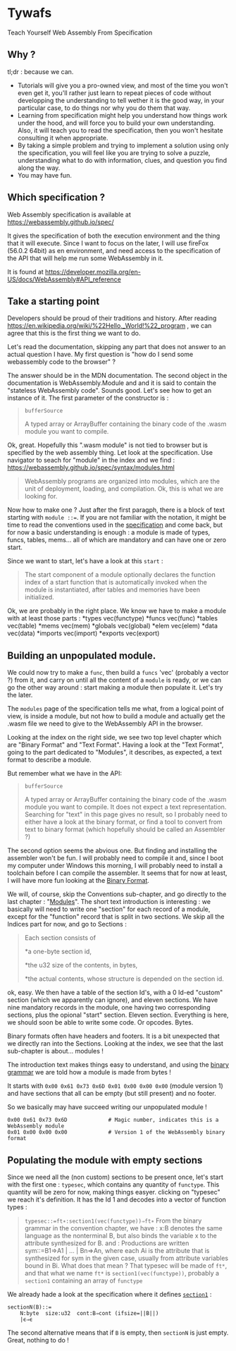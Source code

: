 ﻿# Tywafs
Teach Yourself Web Assembly From Specification

## Why ?

tl;dr : because we can.

* Tutorials will give you a pro-owned view, and most of the time you won't even get it, you'll rather just learn to repeat pieces of code without developping the understanding to tell wether it is the good way, in your particular case, to do things nor why you do them that way.
* Learning from specification might help you understand how things work under the hood, and will force you to build your own understanding. Also, it will teach you to read the specification, then you won't hesitate consulting it when appropriate.
* By taking a simple problem and trying to implement a solution using only the specification, you will feel like you are trying to solve a puzzle, understanding what to do with information, clues, and question you find along the way.
* You may have fun.

## Which specification ?

Web Assembly specification is available at https://webassembly.github.io/spec/

It gives the specification of both the execution environment and the thing that it will execute. Since I want to focus on the later, I will use fireFox (56.0.2 64bit) as en environment, and need access to the specification of the API that will help me run some WebAssembly in it.

It is found at https://developer.mozilla.org/en-US/docs/WebAssembly#API_reference

## Take a starting point

Developers should be proud of their traditions and history. After reading https://en.wikipedia.org/wiki/%22Hello,_World!%22_program , we can agree that this is the first thing we want to do.

Let's read the documentation, skipping any part that does not answer to an actual question I have. My first question is "how do I send some webassembly code to the browser" ?

The answer should be in the MDN documentation. The second object in the documentation is WebAssembly.Module and and it is said to contain the "stateless WebAssembly code". Sounds good. Let's see how to get an instance of it. The first parameter of the constructor is :
>`bufferSource`
>
>    A typed array or ArrayBuffer containing the binary code of the .wasm module you want to compile. 


Ok, great. Hopefully this ".wasm module" is not tied to browser but is specified by the web assembly thing. Let look at the specification. Use navigator to seach for "module" in the index and we find : https://webassembly.github.io/spec/syntax/modules.html
>WebAssembly programs are organized into modules, which are the unit of deployment, loading, and compilation.
Ok, this is what we are looking for.

Now how to make one ? Just after the first paragph, there is a block of text starting with `module ::=`. If you are not familiar with the notation, it might be time to read the conventions used in the [specification](https://webassembly.github.io/spec/syntax/conventions.html) and come back, but for now a basic understanding is enough : a module is made of types, funcs, tables, mems... all of which are mandatory and can have one or zero start.

Since we want to start, let's have a look at this `start` : 
>The start component of a module optionally declares the function index of a start function that is automatically invoked when the module is instantiated, after tables and memories have been initialized.

Ok, we are probably in the right place. We know we have to make a module with at least those parts :
*types vec(functype)
*funcs vec(func)
*tables vec(table)
*mems vec(mem)
*globals vec(global)
*elem vec(elem)
*data vec(data)
*imports vec(import)
*exports vec(export)

## Building an unpopulated module.

We could now try to make a `func`, then build a `funcs` 'vec' (probably a vector ?) from it, and carry on until all the content of a `module` is ready, or we can go the other way around : start making a module then populate it. Let's try the later.

The `modules` page of the specification tells me what, from a logical point of view, is inside a module, but not how to build a module and actually get the .wasm file we need to give to the WebAssembly API in the browser.

Looking at the index on the right side, we see two top level chapter which are "Binary Format" and "Text Format". Having a look at the "Text Format", going to the part dedicated to "Modules", it describes, as expected, a text format to describe a module.

But remember what we have in the API:
>`bufferSource`
>
>    A typed array or ArrayBuffer containing the binary code of the .wasm module you want to compile.
It does not expect a text representation. Searching for "text" in this page gives no result, so I probably need to either have a look at the binary format, or find a tool to convert from text to binary format (which hopefully should be called an Assembler ?)

The second option seems the abvious one. But finding and installing the assembler won't be fun. I will probably need to compile it and, since I boot my computer under Windows this morning, I will probably need to install a toolchain before I can compile the assembler. It seems that for now at least, I will have more fun looking at the [Binary Format](https://webassembly.github.io/spec/binary/index.html).

We will, of course, skip the Conventions sub-chapter, and go directly to the last chapter : "[Modules](https://webassembly.github.io/spec/binary/modules.html)". The short text introduction is interesting : we basically will need to write one "section" for each record of a module, except for the "function" record that is split in two sections. We skip all the Indices part for now, and go to Sections :

>Each section consists of
>
>*a one-byte section id,
>
>*the u32 size of the contents, in bytes,
>
>*the actual contents, whose structure is depended on the section id.

ok, easy. We then have a table of the section Id's, with a 0 Id-ed "custom" section (which we apparently can ignore), and eleven sections. We have nine mandatory records in the module, one having two corresponding sections, plus the opional "start" section. Eleven section. Everything is here, we should soon be able to write some code. Or opcodes. Bytes.

Binary formats often have headers and footers. It is a bit unexpected that we directly ran into the Sections. Looking at the index, we see that the last sub-chapter is about... modules !

The introduction text makes things easy to understand, and using the [binary grammar](https://webassembly.github.io/spec/binary/conventions.html#grammar) we are told how a module is made from bytes !

It starts with `0x00 0x61 0x73 0x6D 0x01 0x00 0x00 0x00` (module version 1) and have sections that all can be empty (but still present) and no footer.

So we basically may have succeed writing our unpopulated module !
```
0x00 0x61 0x73 0x6D             # Magic number, indicates this is a WebAssembly module
0x01 0x00 0x00 0x00             # Version 1 of the WebAssembly binary format
```

## Populating the module with empty sections

Since we need all the (non custom) sections to be present once, let's start with the first one : `typesec`, which contains any quantity of `functype`. This quantity will be zero for now, making things easyer. clicking on "typesec" we reach it's definition. It has the Id 1 and decodes into a vector of function types :
>`typesec::=ft∗:section1(vec(functype))⇒ft∗`
From the binary grammar in the convention chapter, we have :
>x:B denotes the same language as the nonterminal B, but also binds the variable x to the attribute synthesized for B.
and :
>Productions are written sym::=B1⇒A1 | … | Bn⇒An, where each Ai is the attribute that is synthesized for sym in the given case, usually from attribute variables bound in Bi.
What does that mean ? That typesec will be made of `ft*`, and that what we name `ft*` is `section1(vec(functype))`, probably a `section1` containing an array of `functype`

We already hade a look at the specification where it defines [`section1`](https://webassembly.github.io/spec/binary/modules.html#sections) :
```
sectionN(B)::=
	N:byte  size:u32  cont:B⇒cont (ifsize=||B||)
	|ϵ⇒ϵ
```
The second alternative means that if `B` is empty, then `sectionN` is just empty. Great, nothing to do !


